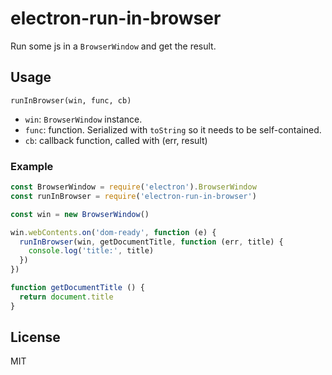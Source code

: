 # electron-run-in-browser

Run some js in a `BrowserWindow` and get the result.

## Usage

`runInBrowser(win, func, cb)`

- `win`: `BrowserWindow` instance.
- `func`: function. Serialized with `toString` so it needs to be self-contained.
- `cb`: callback function, called with (err, result)

### Example

```js
const BrowserWindow = require('electron').BrowserWindow
const runInBrowser = require('electron-run-in-browser')

const win = new BrowserWindow()

win.webContents.on('dom-ready', function (e) {
  runInBrowser(win, getDocumentTitle, function (err, title) {
    console.log('title:', title)
  })
})

function getDocumentTitle () {
  return document.title
}
```

## License

MIT

